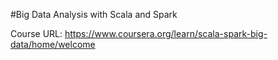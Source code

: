 #Big Data Analysis with Scala and Spark

Course URL: https://www.coursera.org/learn/scala-spark-big-data/home/welcome

